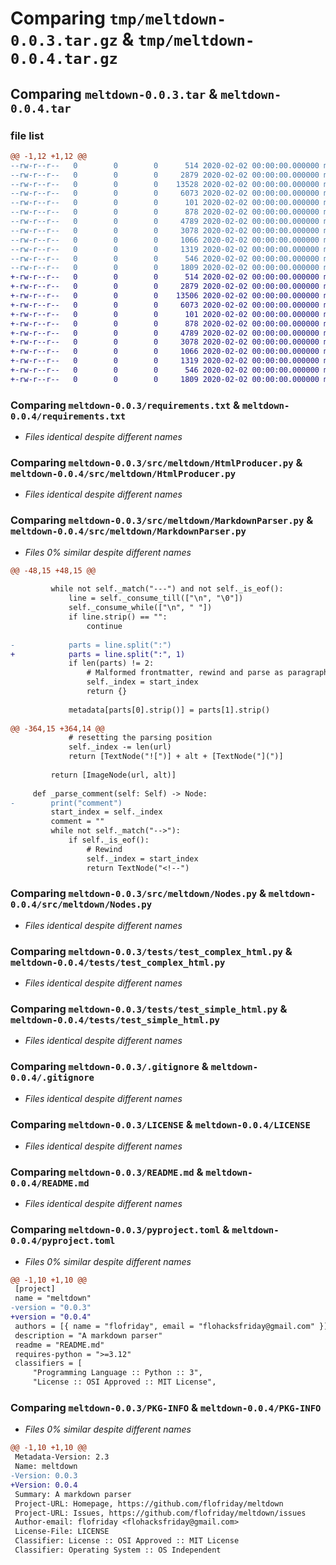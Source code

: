 # Comparing `tmp/meltdown-0.0.3.tar.gz` & `tmp/meltdown-0.0.4.tar.gz`

## Comparing `meltdown-0.0.3.tar` & `meltdown-0.0.4.tar`

### file list

```diff
@@ -1,12 +1,12 @@
--rw-r--r--   0        0        0      514 2020-02-02 00:00:00.000000 meltdown-0.0.3/requirements.txt
--rw-r--r--   0        0        0     2879 2020-02-02 00:00:00.000000 meltdown-0.0.3/src/meltdown/HtmlProducer.py
--rw-r--r--   0        0        0    13528 2020-02-02 00:00:00.000000 meltdown-0.0.3/src/meltdown/MarkdownParser.py
--rw-r--r--   0        0        0     6073 2020-02-02 00:00:00.000000 meltdown-0.0.3/src/meltdown/Nodes.py
--rw-r--r--   0        0        0      101 2020-02-02 00:00:00.000000 meltdown-0.0.3/src/meltdown/__init__.py
--rw-r--r--   0        0        0      878 2020-02-02 00:00:00.000000 meltdown-0.0.3/tests/test_complex_html.py
--rw-r--r--   0        0        0     4789 2020-02-02 00:00:00.000000 meltdown-0.0.3/tests/test_simple_html.py
--rw-r--r--   0        0        0     3078 2020-02-02 00:00:00.000000 meltdown-0.0.3/.gitignore
--rw-r--r--   0        0        0     1066 2020-02-02 00:00:00.000000 meltdown-0.0.3/LICENSE
--rw-r--r--   0        0        0     1319 2020-02-02 00:00:00.000000 meltdown-0.0.3/README.md
--rw-r--r--   0        0        0      546 2020-02-02 00:00:00.000000 meltdown-0.0.3/pyproject.toml
--rw-r--r--   0        0        0     1809 2020-02-02 00:00:00.000000 meltdown-0.0.3/PKG-INFO
+-rw-r--r--   0        0        0      514 2020-02-02 00:00:00.000000 meltdown-0.0.4/requirements.txt
+-rw-r--r--   0        0        0     2879 2020-02-02 00:00:00.000000 meltdown-0.0.4/src/meltdown/HtmlProducer.py
+-rw-r--r--   0        0        0    13506 2020-02-02 00:00:00.000000 meltdown-0.0.4/src/meltdown/MarkdownParser.py
+-rw-r--r--   0        0        0     6073 2020-02-02 00:00:00.000000 meltdown-0.0.4/src/meltdown/Nodes.py
+-rw-r--r--   0        0        0      101 2020-02-02 00:00:00.000000 meltdown-0.0.4/src/meltdown/__init__.py
+-rw-r--r--   0        0        0      878 2020-02-02 00:00:00.000000 meltdown-0.0.4/tests/test_complex_html.py
+-rw-r--r--   0        0        0     4789 2020-02-02 00:00:00.000000 meltdown-0.0.4/tests/test_simple_html.py
+-rw-r--r--   0        0        0     3078 2020-02-02 00:00:00.000000 meltdown-0.0.4/.gitignore
+-rw-r--r--   0        0        0     1066 2020-02-02 00:00:00.000000 meltdown-0.0.4/LICENSE
+-rw-r--r--   0        0        0     1319 2020-02-02 00:00:00.000000 meltdown-0.0.4/README.md
+-rw-r--r--   0        0        0      546 2020-02-02 00:00:00.000000 meltdown-0.0.4/pyproject.toml
+-rw-r--r--   0        0        0     1809 2020-02-02 00:00:00.000000 meltdown-0.0.4/PKG-INFO
```

### Comparing `meltdown-0.0.3/requirements.txt` & `meltdown-0.0.4/requirements.txt`

 * *Files identical despite different names*

### Comparing `meltdown-0.0.3/src/meltdown/HtmlProducer.py` & `meltdown-0.0.4/src/meltdown/HtmlProducer.py`

 * *Files identical despite different names*

### Comparing `meltdown-0.0.3/src/meltdown/MarkdownParser.py` & `meltdown-0.0.4/src/meltdown/MarkdownParser.py`

 * *Files 0% similar despite different names*

```diff
@@ -48,15 +48,15 @@
 
         while not self._match("---") and not self._is_eof():
             line = self._consume_till(["\n", "\0"])
             self._consume_while(["\n", " "])
             if line.strip() == "":
                 continue
 
-            parts = line.split(":")
+            parts = line.split(":", 1)
             if len(parts) != 2:
                 # Malformed frontmatter, rewind and parse as paragraph
                 self._index = start_index
                 return {}
 
             metadata[parts[0].strip()] = parts[1].strip()
 
@@ -364,15 +364,14 @@
             # resetting the parsing position
             self._index -= len(url)
             return [TextNode("![")] + alt + [TextNode("](")]
 
         return [ImageNode(url, alt)]
 
     def _parse_comment(self: Self) -> Node:
-        print("comment")
         start_index = self._index
         comment = ""
         while not self._match("-->"):
             if self._is_eof():
                 # Rewind
                 self._index = start_index
                 return TextNode("<!--")
```

### Comparing `meltdown-0.0.3/src/meltdown/Nodes.py` & `meltdown-0.0.4/src/meltdown/Nodes.py`

 * *Files identical despite different names*

### Comparing `meltdown-0.0.3/tests/test_complex_html.py` & `meltdown-0.0.4/tests/test_complex_html.py`

 * *Files identical despite different names*

### Comparing `meltdown-0.0.3/tests/test_simple_html.py` & `meltdown-0.0.4/tests/test_simple_html.py`

 * *Files identical despite different names*

### Comparing `meltdown-0.0.3/.gitignore` & `meltdown-0.0.4/.gitignore`

 * *Files identical despite different names*

### Comparing `meltdown-0.0.3/LICENSE` & `meltdown-0.0.4/LICENSE`

 * *Files identical despite different names*

### Comparing `meltdown-0.0.3/README.md` & `meltdown-0.0.4/README.md`

 * *Files identical despite different names*

### Comparing `meltdown-0.0.3/pyproject.toml` & `meltdown-0.0.4/pyproject.toml`

 * *Files 0% similar despite different names*

```diff
@@ -1,10 +1,10 @@
 [project]
 name = "meltdown"
-version = "0.0.3"
+version = "0.0.4"
 authors = [{ name = "flofriday", email = "flohacksfriday@gmail.com" }]
 description = "A markdown parser"
 readme = "README.md"
 requires-python = ">=3.12"
 classifiers = [
     "Programming Language :: Python :: 3",
     "License :: OSI Approved :: MIT License",
```

### Comparing `meltdown-0.0.3/PKG-INFO` & `meltdown-0.0.4/PKG-INFO`

 * *Files 0% similar despite different names*

```diff
@@ -1,10 +1,10 @@
 Metadata-Version: 2.3
 Name: meltdown
-Version: 0.0.3
+Version: 0.0.4
 Summary: A markdown parser
 Project-URL: Homepage, https://github.com/flofriday/meltdown
 Project-URL: Issues, https://github.com/flofriday/meltdown/issues
 Author-email: flofriday <flohacksfriday@gmail.com>
 License-File: LICENSE
 Classifier: License :: OSI Approved :: MIT License
 Classifier: Operating System :: OS Independent
```

